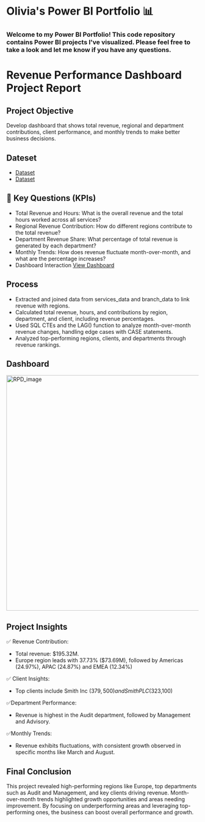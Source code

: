 # Olivia's Power BI Portfolio 📊

### Welcome to my Power BI Portfolio! This code repository contains Power BI projects I've visualized. Please feel free to take a look and let me know if you have any questions.




# Revenue Performance Dashboard Project Report

## Project Objective
Develop dashboard that shows total revenue, regional and department contributions, client performance, and monthly trends to make better business decisions.

## Dateset
- <a href="https://github.com/Olivia0514/Power_BI/blob/main/Service%20Data.csv">Dataset</a>
- <a href="https://github.com/Olivia0514/Power_BI/blob/main/Branch%20Data.csv">Dataset</a>

## 📍 Key Questions (KPIs) 
- Total Revenue and Hours: What is the overall revenue and the total hours worked across all services?
- Regional Revenue Contribution: How do different regions contribute to the total revenue?
- Department Revenue Share: What percentage of total revenue is generated by each department?
- Monthly Trends: How does revenue fluctuate month-over-month, and what are the percentage increases?
- Dashboard Interaction <a href= "https://github.com/Olivia0514/Power_BI/blob/main/Revenue%20Performance%20Dashboard.PNG">View Dashboard</a>

## Process
- Extracted and joined data from services_data and branch_data to link revenue with regions.
- Calculated total revenue, hours, and contributions by region, department, and client, including revenue percentages.
- Used SQL CTEs and the LAG() function to analyze month-over-month revenue changes, handling edge cases with CASE statements.
- Analyzed top-performing regions, clients, and departments through revenue rankings.

## Dashboard
<img width="615" alt="RPD_image" src="https://github.com/user-attachments/assets/35b3e1af-8386-4d48-a9a3-5dc92b3008e2" />


## Project Insights
✅ Revenue Contribution:
- Total revenue: $195.32M.
- Europe region leads with 37.73% ($73.69M), followed by Americas (24.97%), APAC (24.87%) and EMEA (12.34%)
    
✅ Client Insights:
- Top clients include Smith Inc ($379,500) and Smith PLC ($323,100)
    
✅Department Performance:
- Revenue is highest in the Audit department, followed by Management and Advisory.
    
✅Monthly Trends:
- Revenue exhibits fluctuations, with consistent growth observed in specific months like March and August.

## Final Conclusion
This project revealed high-performing regions like Europe, top departments such as Audit and Management, and key clients driving revenue. Month-over-month trends highlighted growth opportunities and areas needing improvement. By focusing on underperforming areas and leveraging top-performing ones, the business can boost overall performance and growth.

